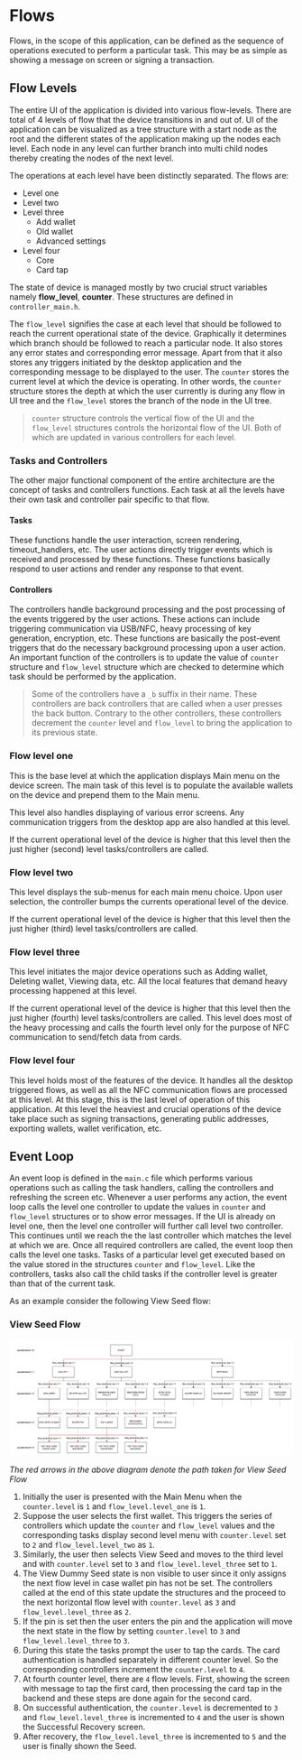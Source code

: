 # Flows
Flows, in the scope of this application, can be defined as the sequence of operations executed to perform a particular task. This may be as simple as showing a message on screen or signing a transaction.

## Flow Levels 
The entire UI of the application is divided into various flow-levels. There are total of 4 levels of flow that the device transitions in and out of. UI of the application can be visualized as a tree structure with a start node as the root and the different states of the application making up the nodes each level. Each node in any level can further branch into multi child nodes thereby creating the nodes of the next level.

The operations at each level have been distinctly separated. The flows are:
 * Level one
 * Level two
 * Level three
   * Add wallet
   * Old wallet
   * Advanced settings
 * Level four
   * Core
   * Card tap

The state of device is managed mostly by two crucial struct variables namely **flow_level**, **counter**. These structures are defined in `controller_main.h`.

The `flow_level` signifies the case at each level that should be followed to reach the current operational state of the device. Graphically it determines which branch should be followed to reach a particular node. It also stores any error states and corresponding error message. Apart from that it also stores any triggers initiated by the desktop application and the corresponding message to be displayed to the user. The `counter` stores the current level at which the device is operating. In other words, the `counter` structure stores the depth at which the user currently is during any flow in UI tree and the `flow_level` stores the branch of the node in the UI tree.

> `counter` structure controls the vertical flow of the UI and the `flow_level` structures controls the horizontal flow of the UI. Both of which are updated in various controllers for each level.

### Tasks and Controllers
The other major functional component of the entire architecture are the concept of tasks and controllers functions. Each task at all the levels have their own task and controller pair specific to that flow.

#### Tasks
These functions handle the user interaction, screen rendering, timeout_handlers, etc. The user actions directly trigger events which is received and processed by these functions. These functions basically respond to user actions and render any response to that event.

#### Controllers
The controllers handle background processing and the post processing of the events triggered by the user actions. These actions can include triggering communication via USB/NFC, heavy processing of key generation, encryption, etc. These functions are basically the post-event triggers that do the necessary background processing upon a user action. An important function of the controllers is to update the value of `counter` structure and `flow_level` structure which are checked to determine which task should be performed by the application.

> Some of the controllers have a `_b` suffix in their name. These controllers are back controllers that are called when a user presses the back button. Contrary to the other controllers, these controllers decrement the `counter` level and `flow_level` to bring the application to its previous state.

### Flow level one
This is the base level at which the application displays Main menu on the device screen. The main task of this level is to populate the available wallets on the device and prepend them to the Main menu.

This level also handles displaying of various error screens. Any communication triggers from the desktop app are also handled at this level.

If the current operational level of the device is higher that this level then the just higher (second) level tasks/controllers are called.

### Flow level two
This level displays the sub-menus for each main menu choice. Upon user selection, the controller bumps the currents operational level of the device.

If the current operational level of the device is higher that this level then the just higher (third) level tasks/controllers are called.

### Flow level three
This level initiates the major device operations such as Adding wallet, Deleting wallet, Viewing data, etc. All the local features that demand heavy processing happened at this level.

If the current operational level of the device is higher that this level then the just higher (fourth) level tasks/controllers are called. This level does most of the heavy processing and calls the fourth level only for the purpose of NFC communication to send/fetch data from cards.

### Flow level four
This level holds most of the features of the device. It handles all the desktop triggered flows, as well as all the NFC communication flows are processed at this level. At this stage, this is the last level of operation of this application. At this level the heaviest and crucial operations of the device take place such as signing transactions, generating public addresses, exporting wallets, wallet verification, etc.

## Event Loop
An event loop is defined in the `main.c` file which performs various operations such as calling the task handlers, calling the controllers and refreshing the screen etc. Whenever a user performs any action, the event loop calls the level one controller to update the values in `counter` and `flow_level` structures or to show error messages. If the UI is already on level one, then the level one controller will further call level two controller. This continues until we reach the the last controller which matches the level at which we are. Once all required controllers are called, the event loop then calls the level one tasks. Tasks of a particular level get executed based on the value stored in the structures `counter` and `flow_level`. Like the controllers, tasks also call the child tasks if the controller level is greater than that of the current task.

As an example consider the following View Seed flow:

### View Seed Flow

![View Seed Flow](view_seed_flow.png) 

*The red arrows in the above diagram denote the path taken for View Seed Flow*

1. Initially the user is presented with the Main Menu when the `counter.level` is `1` and `flow_level.level_one` is `1`.
2. Suppose the user selects the first wallet. This triggers the series of controllers which update the `counter` and `flow_level` values and the corresponding tasks display second level menu with  `counter.level` set to `2` and `flow_level.level_two` as `1`.
3. Similarly, the user then selects View Seed and moves to the third level and with `counter.level` set to `3` and `flow_level.level_three` set to `1`.
4. The View Dummy Seed state is non visible to user since it only assigns the next flow level in case wallet pin has not be set. The controllers called at the end of this state update the structures and the proceed to the next horizontal flow level with `counter.level` as `3` and `flow_level.level_three` as `2`.
5. If the pin is set then the user enters the pin and the application will move the next state in the flow by setting `counter.level` to `3` and `flow_level.level_three` to `3`.
6. During this state the tasks prompt the user to tap the cards. The card authentication is handled separately in different counter level. So the corresponding controllers increment the `counter.level` to `4`.
7. At fourth counter level, there are `4` flow levels. First, showing the screen with message to tap the first card, then processing the card tap in the backend and these steps are done again for the second card.
8. On successful authentication, the `counter.level` is decremented to `3` and `flow_level.level_three` is incremented to `4` and the user is shown the Successful Recovery screen.
9. After recovery, the `flow_level.level_three` is incremented to `5` and the user is finally shown the Seed.
